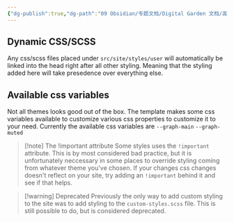 ```yaml
---
{"dg-publish":true,"dg-path":"09 Obsidian/专题文档/Digital Garden 文档/高级设置/CSS Customization.md","permalink":"/09 Obsidian/专题文档/Digital Garden 文档/高级设置/CSS Customization/","noteIcon":"dg-note-icon","created":"2023-02-17T17:01:23.938+01:00","updated":"2023-02-17T17:16:56.750+01:00"}
---
```



## Dynamic CSS/SCSS

Any css/scss files placed under `src/site/styles/user` will automatically be linked into the head right after all other styling. Meaning that the styling added here will take presedence over everything else. 

## Available css variables
Not all themes looks good out of the box. The template makes some css variables available to customize various css properties to customize it to your need.
Currently the available css variables are
`--graph-main`
`--graph-muted`


> [!note] The !important attribute
> Some styles uses the `!important` attribute. This is by most considered bad practice, but it is unfortunately neccessary in some places to override styling coming from whatever theme you've chosen. If your changes css changes doesn't reflect on your site, try adding an `!important` behind it and see if that helps. 


> [!warning] Deprecated
> Previously the only way to add custom styling to the site was to add styling to the `custom-styles.scss` file. This is still possible to do, but is considered deprecated.
